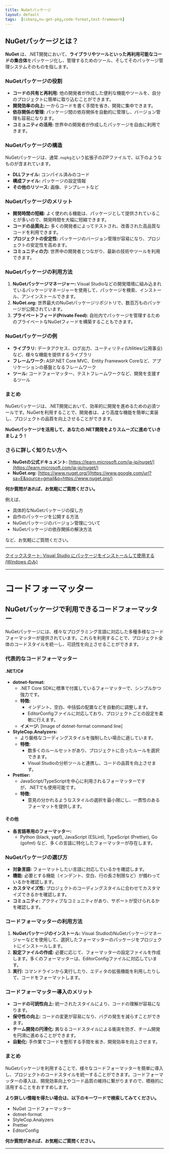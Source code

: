 ```yaml
---
title: NuGetパッケージ
layout: default
tags:  [csharp,nu-get-pkg,code-format,test-framework]
---
```


## NuGetパッケージとは？

**NuGet** は、.NET開発において、**ライブラリやツールといった再利用可能なコードの集合体**をパッケージ化し、管理するためのツール、そしてそのパッケージ管理システムそのものを指します。

### NuGetパッケージの役割

  * **コードの共有と再利用:** 他の開発者が作成した便利な機能やツールを、自分のプロジェクトに簡単に取り込むことができます。
  * **開発効率の向上:** 一からコードを書く手間を省き、開発に集中できます。
  * **依存関係の管理:** パッケージ間の依存関係を自動的に管理し、バージョン管理も容易になります。
  * **コミュニティの活用:** 世界中の開発者が作成したパッケージを自由に利用できます。

### NuGetパッケージの構造

NuGetパッケージは、通常`.nupkg`という拡張子のZIPファイルで、以下のようなものが含まれています。

  * **DLLファイル:** コンパイル済みのコード
  * **構成ファイル:** パッケージの設定情報
  * **その他のリソース:** 画像、テンプレートなど

### NuGetパッケージのメリット

  * **開発時間の短縮:** よく使われる機能は、パッケージとして提供されていることが多いので、開発時間を大幅に短縮できます。
  * **コードの品質向上:** 多くの開発者によってテストされ、改善された高品質なコードを利用できます。
  * **プロジェクトの安定性:** パッケージのバージョン管理が容易になり、プロジェクトの安定性を高めます。
  * **コミュニティの力:** 世界中の開発者とつながり、最新の技術やツールを利用できます。

### NuGetパッケージの利用方法

1.  **NuGetパッケージマネージャー:** Visual Studioなどの開発環境に組み込まれているパッケージマネージャーを使用して、パッケージを検索、インストール、アンインストールできます。
2.  **NuGet.org:** 世界最大のNuGetパッケージリポジトリで、数百万ものパッケージが公開されています。
3.  **プライベートフィード(Private Feed):** 自社内でパッケージを管理するためのプライベートなNuGetフィードを構築することもできます。

### NuGetパッケージの例

  * **ライブラリ:** データアクセス、ログ出力、ユーティリティ(Utilities/公用事业)など、様々な機能を提供するライブラリ
  * **フレームワーク:** ASP.NET Core MVC、Entity Framework Coreなど、アプリケーションの基盤となるフレームワーク
  * **ツール:** コードフォーマッター、テストフレームワークなど、開発を支援するツール

### まとめ

NuGetパッケージは、.NET開発において、効率的に開発を進めるための必須ツールです。NuGetを利用することで、開発者は、より高度な機能を簡単に実装し、プロジェクトの品質を向上させることができます。

**NuGetパッケージを活用して、あなたの.NET開発をよりスムーズに進めていきましょう！**

### さらに詳しく知りたい方へ

  * **NuGetの公式ドキュメント:** [https://learn.microsoft.com/ja-jp/nuget/](https://learn.microsoft.com/ja-jp/nuget/)
  * **NuGet.org:** [https://www.nuget.org/](https://www.google.com/url?sa=E&source=gmail&q=https://www.nuget.org/)

**何か質問があれば、お気軽にご質問ください。**

例えば、

  * 具体的なNuGetパッケージの探し方
  * 自作のパッケージを公開する方法
  * NuGetパッケージのバージョン管理について
  * NuGetパッケージの依存関係の解決方法

など、お気軽にご質問ください。



---


[クイックスタート: Visual Studio にパッケージをインストールして使用する (Windows のみ)](https://learn.microsoft.com/ja-jp/nuget/quickstart/install-and-use-a-package-in-visual-studio)


---
# コードフォーマッター
## NuGetパッケージで利用できるコードフォーマッター

NuGetパッケージには、様々なプログラミング言語に対応した多種多様なコードフォーマッターが提供されています。これらを利用することで、プロジェクト全体のコードスタイルを統一し、可読性を向上させることができます。

### 代表的なコードフォーマッター

#### **.NET/C#**

* **dotnet-format:**
    * .NET Core SDKに標準で付属しているフォーマッターで、シンプルかつ強力です。
    * **特徴:**
        * インデント、空白、中括弧の配置などを自動的に調整します。
        * EditorConfigファイルに対応しており、プロジェクトごとの設定を柔軟に行えます。
    * **イメージ:** [Image of dotnet-format command line]
* **StyleCop.Analyzers:**
    * より厳格なコーディングスタイルを強制したい場合に適しています。
    * **特徴:**
        * 数多くのルールセットがあり、プロジェクトに合ったルールを選択できます。
        * Visual Studioの分析ツールと連携し、コードの品質を向上させます。
* **Prettier:**
    * JavaScript/TypeScriptを中心に利用されるフォーマッターですが、.NETでも使用可能です。
    * **特徴:**
        * 意見の分かれるようなスタイルの選択を最小限にし、一貫性のあるフォーマットを提供します。

#### **その他**

* **各言語専用のフォーマッター:**
    * Python (black, yapf), JavaScript (ESLint), TypeScript (Prettier), Go (gofmt) など、多くの言語に特化したフォーマッターが存在します。

### NuGetパッケージの選び方

* **対象言語:** フォーマットしたい言語に対応しているかを確認します。
* **機能:** 必要とする機能（インデント、空白、行の長さ制限など）が備わっているかを確認します。
* **カスタマイズ性:** プロジェクトのコーディングスタイルに合わせてカスタマイズできるかを確認します。
* **コミュニティ:** アクティブなコミュニティがあり、サポートが受けられるかを確認します。

### コードフォーマッターの利用方法

1. **NuGetパッケージのインストール:** Visual StudioのNuGetパッケージマネージャーなどを使用して、選択したフォーマッターのパッケージをプロジェクトにインストールします。
2. **設定ファイルの作成:** 必要に応じて、フォーマッターの設定ファイルを作成します。多くのフォーマッターは、EditorConfigファイルに対応しています。
3. **実行:** コマンドラインから実行したり、エディタの拡張機能を利用したりして、コードをフォーマットします。

### コードフォーマッター導入のメリット

* **コードの可読性向上:** 統一されたスタイルにより、コードの理解が容易になります。
* **保守性の向上:** コードの変更が容易になり、バグの発生を減らすことができます。
* **チーム開発の円滑化:** 異なるコードスタイルによる衝突を防ぎ、チーム開発を円滑に進めることができます。
* **自動化:** 手作業でコードを整形する手間を省き、開発効率を向上させます。

### まとめ

NuGetパッケージを利用することで、様々なコードフォーマッターを簡単に導入し、プロジェクトのコードスタイルを統一することができます。コードフォーマッターの導入は、開発効率向上やコード品質の維持に繋がりますので、積極的に活用することをおすすめします。

**より詳しい情報を得たい場合は、以下のキーワードで検索してみてください。**

* NuGet コードフォーマッター
* dotnet-format
* StyleCop.Analyzers
* Prettier
* EditorConfig

**何か質問があれば、お気軽にご質問ください。**


---

